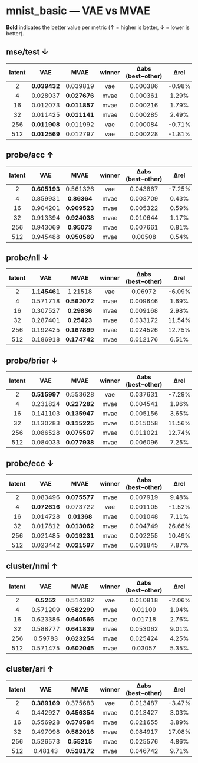 # mnist_basic — VAE vs MVAE

**Bold** indicates the better value per metric (↑ = higher is better, ↓ = lower is better).

## mse/test ↓

| latent | VAE | MVAE | winner | Δabs (best−other) | Δrel |
|:-----:|:----:|:----:|:------:|:-----------------:|:----:|
| 2 | **0.039432** | 0.039819 | vae | 0.000386 | -0.98% |
| 4 | 0.028037 | **0.027676** | mvae | 0.000361 | 1.29% |
| 16 | 0.012073 | **0.011857** | mvae | 0.000216 | 1.79% |
| 32 | 0.011425 | **0.011141** | mvae | 0.000285 | 2.49% |
| 256 | **0.011908** | 0.011992 | vae | 0.000084 | -0.71% |
| 512 | **0.012569** | 0.012797 | vae | 0.000228 | -1.81% |

## probe/acc ↑

| latent | VAE | MVAE | winner | Δabs (best−other) | Δrel |
|:-----:|:----:|:----:|:------:|:-----------------:|:----:|
| 2 | **0.605193** | 0.561326 | vae | 0.043867 | -7.25% |
| 4 | 0.859931 | **0.86364** | mvae | 0.003709 | 0.43% |
| 16 | 0.904201 | **0.909523** | mvae | 0.005322 | 0.59% |
| 32 | 0.913394 | **0.924038** | mvae | 0.010644 | 1.17% |
| 256 | 0.943069 | **0.95073** | mvae | 0.007661 | 0.81% |
| 512 | 0.945488 | **0.950569** | mvae | 0.00508 | 0.54% |

## probe/nll ↓

| latent | VAE | MVAE | winner | Δabs (best−other) | Δrel |
|:-----:|:----:|:----:|:------:|:-----------------:|:----:|
| 2 | **1.145461** | 1.21518 | vae | 0.06972 | -6.09% |
| 4 | 0.571718 | **0.562072** | mvae | 0.009646 | 1.69% |
| 16 | 0.307527 | **0.29836** | mvae | 0.009168 | 2.98% |
| 32 | 0.287401 | **0.25423** | mvae | 0.033172 | 11.54% |
| 256 | 0.192425 | **0.167899** | mvae | 0.024526 | 12.75% |
| 512 | 0.186918 | **0.174742** | mvae | 0.012176 | 6.51% |

## probe/brier ↓

| latent | VAE | MVAE | winner | Δabs (best−other) | Δrel |
|:-----:|:----:|:----:|:------:|:-----------------:|:----:|
| 2 | **0.515997** | 0.553628 | vae | 0.037631 | -7.29% |
| 4 | 0.231824 | **0.227282** | mvae | 0.004541 | 1.96% |
| 16 | 0.141103 | **0.135947** | mvae | 0.005156 | 3.65% |
| 32 | 0.130283 | **0.115225** | mvae | 0.015058 | 11.56% |
| 256 | 0.086528 | **0.075507** | mvae | 0.011021 | 12.74% |
| 512 | 0.084033 | **0.077938** | mvae | 0.006096 | 7.25% |

## probe/ece ↓

| latent | VAE | MVAE | winner | Δabs (best−other) | Δrel |
|:-----:|:----:|:----:|:------:|:-----------------:|:----:|
| 2 | 0.083496 | **0.075577** | mvae | 0.007919 | 9.48% |
| 4 | **0.072616** | 0.073722 | vae | 0.001105 | -1.52% |
| 16 | 0.014728 | **0.01368** | mvae | 0.001048 | 7.11% |
| 32 | 0.017812 | **0.013062** | mvae | 0.004749 | 26.66% |
| 256 | 0.021485 | **0.019231** | mvae | 0.002255 | 10.49% |
| 512 | 0.023442 | **0.021597** | mvae | 0.001845 | 7.87% |

## cluster/nmi ↑

| latent | VAE | MVAE | winner | Δabs (best−other) | Δrel |
|:-----:|:----:|:----:|:------:|:-----------------:|:----:|
| 2 | **0.5252** | 0.514382 | vae | 0.010818 | -2.06% |
| 4 | 0.571209 | **0.582299** | mvae | 0.01109 | 1.94% |
| 16 | 0.623386 | **0.640566** | mvae | 0.01718 | 2.76% |
| 32 | 0.588777 | **0.641839** | mvae | 0.053062 | 9.01% |
| 256 | 0.59783 | **0.623254** | mvae | 0.025424 | 4.25% |
| 512 | 0.571475 | **0.602045** | mvae | 0.03057 | 5.35% |

## cluster/ari ↑

| latent | VAE | MVAE | winner | Δabs (best−other) | Δrel |
|:-----:|:----:|:----:|:------:|:-----------------:|:----:|
| 2 | **0.389169** | 0.375683 | vae | 0.013487 | -3.47% |
| 4 | 0.442927 | **0.456354** | mvae | 0.013427 | 3.03% |
| 16 | 0.556928 | **0.578584** | mvae | 0.021655 | 3.89% |
| 32 | 0.497098 | **0.582016** | mvae | 0.084917 | 17.08% |
| 256 | 0.526573 | **0.55215** | mvae | 0.025576 | 4.86% |
| 512 | 0.48143 | **0.528172** | mvae | 0.046742 | 9.71% |

